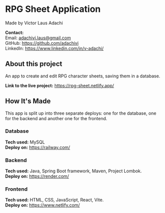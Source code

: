 # RPG Sheet Application
Made by Victor Laus Adachi

**Contact:**  
Email: adachivi.laus@gmail.com  
GitHub: https://github.com/adachivi  
LinkedIn: https://www.linkedin.com/in/v-adachi/

## About this project
An app to create and edit RPG character sheets, saving them in a database.

**Link to the live project:** https://rpg-sheet.netlify.app/

## How It's Made
This app is split up into three separate deploys: one for the database, one for the backend and another one for the frontend.

### Database
**Tech used:** MySQL  
**Deploy on:** https://railway.com/

### Backend
**Tech used:** Java, Spring Boot framework, Maven, Project Lombok.  
**Deploy on:** https://render.com/

### Frontend
**Tech used:** HTML, CSS, JavaScript, React, Vite.  
**Deploy on:** https://www.netlify.com/
